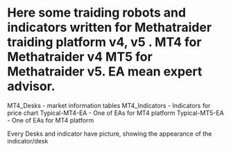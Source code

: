 # Here some traiding robots and indicators written for Methatraider traiding platform v4, v5 . MT4 for Methatraider v4 MT5 for Methatraider v5. EA mean expert advisor.
MT4_Desks - market information tables
MT4_Indicators - Indicators for price chart
Typical-MT4-EA - One of EAs for MT4 platform
Typical-MT5-EA - One of EAs for MT4 platform

Every Desks and indicator have picture, showing the appearance of the indicator/desk
